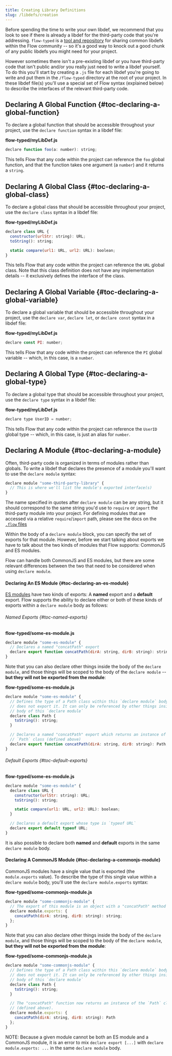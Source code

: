 ```yaml
---
title: Creating Library Definitions
slug: /libdefs/creation
---
```


Before spending the time to write your own libdef, we recommend that you look to
see if there is already a libdef for the third-party code that you're addressing.
`flow-typed` is a [tool and repository](https://github.com/flowtype/flow-typed/)
for sharing common libdefs within the Flow community -- so it's a good way to
knock out a good chunk of any public libdefs you might need for your project.

However sometimes there isn't a pre-existing libdef or you have third-party
code that isn't public and/or you really just need to write a libdef yourself.
To do this you'll start by creating a `.js` file for each libdef you're going to
write and put them in the `/flow-typed` directory at the root of your project.
In these libdef file(s) you'll use a special set of Flow syntax (explained
below) to describe the interfaces of the relevant third-party code.

## Declaring A Global Function {#toc-declaring-a-global-function}

To declare a global function that should be accessible throughout your project,
use the `declare function` syntax in a libdef file:

**flow-typed/myLibDef.js**
```js flow-check
declare function foo(a: number): string;
```

This tells Flow that any code within the project can reference the
`foo` global function, and that the function takes one argument (a `number`) and
it returns a `string`.

## Declaring A Global Class {#toc-declaring-a-global-class}

To declare a global class that should be accessible throughout your project,
use the `declare class` syntax in a libdef file:

**flow-typed/myLibDef.js**
```js flow-check
declare class URL {
  constructor(urlStr: string): URL;
  toString(): string;

  static compare(url1: URL, url2: URL): boolean;
}
```

This tells Flow that any code within the project can reference the `URL` global
class. Note that this class definition does not have any implementation details
-- it exclusively defines the interface of the class.

## Declaring A Global Variable {#toc-declaring-a-global-variable}

To declare a global variable that should be accessible throughout your project,
use the `declare var`, `declare let`, or `declare const` syntax in a libdef file:

**flow-typed/myLibDef.js**
```js flow-check
declare const PI: number;
```

This tells Flow that any code within the project can reference the `PI` global
variable -- which, in this case, is a `number`.

## Declaring A Global Type {#toc-declaring-a-global-type}

To declare a global type that should be accessible throughout your project,
use the `declare type` syntax in a libdef file:

**flow-typed/myLibDef.js**
```js flow-check
declare type UserID = number;
```

This tells Flow that any code within the project can reference the `UserID`
global type -- which, in this case, is just an alias for `number`.

## Declaring A Module {#toc-declaring-a-module}

Often, third-party code is organized in terms of modules rather than globals. To
write a libdef that declares the presence of a module you'll want to use the
`declare module` syntax:

```js
declare module "some-third-party-library" {
  // This is where we'll list the module's exported interface(s)
}
```

The name specified in quotes after `declare module` can be any string, but it
should correspond to the same string you'd use to `require` or `import` the
third-party module into your project. For defining modules that are accessed via
a relative `require`/`import` path, please see the docs on the [`.flow` files](../../declarations)

Within the body of a `declare module` block, you can specify the set of exports
for that module. However, before we start talking about exports we have to talk
about the two kinds of modules that Flow supports: CommonJS and ES modules.

Flow can handle both CommonJS and ES modules, but there are some relevant
differences between the two that need to be considered when using
`declare module`.

#### Declaring An ES Module {#toc-declaring-an-es-module}

[ES modules](https://developer.mozilla.org/en-US/docs/web/javascript/reference/statements/export)
have two kinds of exports: A **named** export and a **default** export. Flow supports the ability
to declare either or both of these kinds of exports within a `declare module` body as follows:

###### Named Exports {#toc-named-exports}

**flow-typed/some-es-module.js**
```js
declare module "some-es-module" {
  // Declares a named "concatPath" export
  declare export function concatPath(dirA: string, dirB: string): string;
}
```

Note that you can also declare other things inside the body of the
`declare module`, and those things will be scoped to the body of the
`declare module` -- **but they will not be exported from the module**:

**flow-typed/some-es-module.js**
```js
declare module "some-es-module" {
  // Defines the type of a Path class within this `declare module` body, but
  // does not export it. It can only be referenced by other things inside the
  // body of this `declare module`
  declare class Path {
    toString(): string;
  }

  // Declares a named "concatPath" export which returns an instance of the
  // `Path` class (defined above)
  declare export function concatPath(dirA: string, dirB: string): Path;
}
```

###### Default Exports {#toc-default-exports}

**flow-typed/some-es-module.js**
```js
declare module "some-es-module" {
  declare class URL {
    constructor(urlStr: string): URL;
    toString(): string;

    static compare(url1: URL, url2: URL): boolean;
  }

  // Declares a default export whose type is `typeof URL`
  declare export default typeof URL;
}
```

It is also possible to declare both **named** and **default** exports in the
same `declare module` body.

#### Declaring A CommonJS Module {#toc-declaring-a-commonjs-module}

CommonJS modules have a single value that is exported (the `module.exports`
value). To describe the type of this single value within a `declare module`
body, you'll use the `declare module.exports` syntax:

**flow-typed/some-commonjs-module.js**
```js
declare module "some-commonjs-module" {
  // The export of this module is an object with a "concatPath" method
  declare module.exports: {
    concatPath(dirA: string, dirB: string): string;
  };
}
```

Note that you can also declare other things inside the body of the
`declare module`, and those things will be scoped to the body of the
`declare module`, **but they will not be exported from the module**:

**flow-typed/some-commonjs-module.js**
```js
declare module "some-commonjs-module" {
  // Defines the type of a Path class within this `declare module` body, but
  // does not export it. It can only be referenced by other things inside the
  // body of this `declare module`
  declare class Path {
    toString(): string;
  }

  // The "concatPath" function now returns an instance of the `Path` class
  // (defined above).
  declare module.exports: {
    concatPath(dirA: string, dirB: string): Path
  };
}
```

NOTE: Because a given module cannot be both an ES module and a CommonJS module,
      it is an error to mix `declare export [...]` with
      `declare module.exports: ...` in the same `declare module` body.
